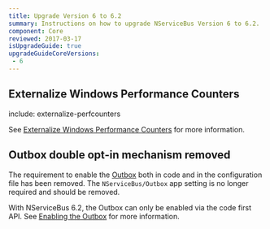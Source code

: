 ```yaml
---
title: Upgrade Version 6 to 6.2
summary: Instructions on how to upgrade NServiceBus Version 6 to 6.2.
component: Core
reviewed: 2017-03-17
isUpgradeGuide: true
upgradeGuideCoreVersions:
 - 6
---
```



## Externalize Windows Performance Counters

include: externalize-perfcounters

See [Externalize Windows Performance Counters](/nservicebus/upgrades/externalize-perfcounters.md) for more information.


## Outbox double opt-in mechanism removed

The requirement to enable the [Outbox](/nservicebus/outbox/) both in code and in the configuration file has been removed. The `NServiceBus/Outbox` app setting is no longer required and should be removed. 

With NServiceBus 6.2, the Outbox can only be enabled via the code first API. See [Enabling the Outbox](/nservicebus/outbox/#enabling-the-outboxoutbox) for more information.